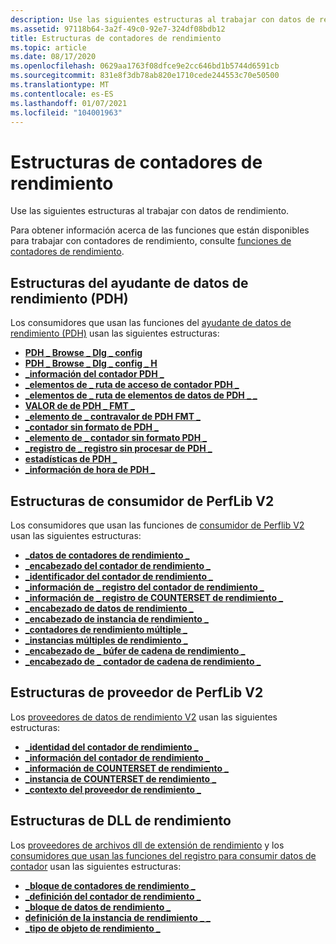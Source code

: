 ```yaml
---
description: Use las siguientes estructuras al trabajar con datos de rendimiento.
ms.assetid: 97118b64-3a2f-49c0-92e7-324df08bdb12
title: Estructuras de contadores de rendimiento
ms.topic: article
ms.date: 08/17/2020
ms.openlocfilehash: 0629aa1763f08dfce9e2cc646bd1b5744d6591cb
ms.sourcegitcommit: 831e8f3db78ab820e1710cede244553c70e50500
ms.translationtype: MT
ms.contentlocale: es-ES
ms.lasthandoff: 01/07/2021
ms.locfileid: "104001963"
---
```

# <a name="performance-counters-structures"></a>Estructuras de contadores de rendimiento

Use las siguientes estructuras al trabajar con datos de rendimiento.

Para obtener información acerca de las funciones que están disponibles para trabajar con contadores de rendimiento, consulte [funciones de contadores de rendimiento](performance-counters-functions.md).

## <a name="performance-data-helper-pdh-structures"></a>Estructuras del ayudante de datos de rendimiento (PDH)

Los consumidores que usan las funciones del [ayudante de datos de rendimiento (PDH)](using-the-pdh-functions-to-consume-counter-data.md) usan las siguientes estructuras:

- [**PDH \_ Browse \_ Dlg \_ config**](/windows/win32/api/pdh/ns-pdh-pdh_browse_dlg_config_a)
- [**PDH \_ Browse \_ Dlg \_ config \_ H**](/windows/win32/api/pdh/ns-pdh-pdh_browse_dlg_config_ha)
- [**\_información del contador PDH \_**](/windows/desktop/api/Pdh/ns-pdh-pdh_counter_info_a)
- [**\_elementos de \_ ruta de acceso de contador PDH \_**](/windows/desktop/api/Pdh/ns-pdh-pdh_counter_path_elements_a)
- [**\_elementos de \_ ruta de elementos de datos de PDH \_ \_**](/windows/desktop/api/Pdh/ns-pdh-pdh_data_item_path_elements_a)
- [**VALOR de de PDH \_ FMT \_**](/windows/desktop/api/Pdh/ns-pdh-pdh_fmt_countervalue)
- [**\_elemento de \_ contravalor de PDH FMT \_**](/windows/desktop/api/Pdh/ns-pdh-pdh_fmt_countervalue_item_a)
- [**\_contador sin formato de PDH \_**](/windows/desktop/api/Pdh/ns-pdh-pdh_raw_counter)
- [**\_elemento de \_ contador sin formato PDH \_**](/windows/desktop/api/Pdh/ns-pdh-pdh_raw_counter_item_a)
- [**\_registro de \_ registro sin procesar de PDH \_**](/windows/desktop/api/Pdh/ns-pdh-pdh_raw_log_record)
- [**estadísticas de PDH \_**](/windows/desktop/api/Pdh/ns-pdh-pdh_statistics)
- [**\_información de hora de PDH \_**](/windows/desktop/api/Pdh/ns-pdh-pdh_time_info)

## <a name="perflib-v2-consumer-structures"></a>Estructuras de consumidor de PerfLib V2

Los consumidores que usan las funciones de [consumidor de Perflib V2](using-the-perflib-functions-to-consume-counter-data.md) usan las siguientes estructuras:

- [**\_datos de contadores de rendimiento \_**](/windows/desktop/api/Perflib/ns-perflib-perf_counter_data)
- [**\_encabezado del contador de rendimiento \_**](/windows/desktop/api/Perflib/ns-perflib-perf_counter_header)
- [**\_identificador del contador de rendimiento \_**](/windows/desktop/api/Perflib/ns-perflib-perf_counter_identifier)
- [**\_información de \_ registro del contador de rendimiento \_**](/windows/desktop/api/Perflib/ns-perflib-perf_counter_reg_info)
- [**\_información de \_ registro de COUNTERSET de rendimiento \_**](/windows/desktop/api/Perflib/ns-perflib-perf_counterset_reg_info)
- [**\_encabezado de datos de rendimiento \_**](/windows/desktop/api/Perflib/ns-perflib-perf_data_header)
- [**\_encabezado de instancia de rendimiento \_**](/windows/desktop/api/Perflib/ns-perflib-perf_instance_header)
- [**\_contadores de rendimiento múltiple \_**](/windows/desktop/api/Perflib/ns-perflib-perf_multi_counters)
- [**\_instancias múltiples de rendimiento \_**](/windows/desktop/api/Perflib/ns-perflib-perf_multi_instances)
- [**\_encabezado de \_ búfer de cadena de rendimiento \_**](/windows/win32/api/perflib/ns-perflib-perf_string_buffer_header)
- [**\_encabezado de \_ contador de cadena de rendimiento \_**](/windows/win32/api/perflib/ns-perflib-perf_string_counter_header)

## <a name="perflib-v2-provider-structures"></a>Estructuras de proveedor de PerfLib V2

Los [proveedores de datos de rendimiento V2](providing-counter-data-using-version-2-0.md) usan las siguientes estructuras:

- [**\_identidad del contador de rendimiento \_**](/windows/desktop/api/Perflib/ns-perflib-perf_counter_identity)
- [**\_información del contador de rendimiento \_**](/windows/desktop/api/Perflib/ns-perflib-perf_counter_info)
- [**\_información de COUNTERSET de rendimiento \_**](/windows/desktop/api/Perflib/ns-perflib-perf_counterset_info)
- [**\_instancia de COUNTERSET de rendimiento \_**](/windows/desktop/api/Perflib/ns-perflib-perf_counterset_instance)
- [**\_contexto del proveedor de rendimiento \_**](/windows/win32/api/perflib/ns-perflib-perf_provider_context)

## <a name="performance-dll-structures"></a>Estructuras de DLL de rendimiento

Los [proveedores de archivos dll de extensión de rendimiento](providing-counter-data-using-a-performance-dll.md) y los [consumidores que usan las funciones del registro para consumir datos de contador](using-the-registry-functions-to-consume-counter-data.md) usan las siguientes estructuras:

- [**\_bloque de contadores de rendimiento \_**](/windows/desktop/api/Winperf/ns-winperf-perf_counter_block)
- [**\_definición del contador de rendimiento \_**](/windows/desktop/api/Winperf/ns-winperf-perf_counter_definition)
- [**\_bloque de datos de rendimiento \_**](/windows/desktop/api/Winperf/ns-winperf-perf_data_block)
- [**definición de la instancia de rendimiento \_ \_**](/windows/desktop/api/Winperf/ns-winperf-perf_instance_definition)
- [**\_tipo de objeto de rendimiento \_**](/windows/desktop/api/Winperf/ns-winperf-perf_object_type)
